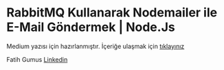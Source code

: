 # RabbitMQ Kullanarak Nodemailer ile E-Mail Göndermek | Node.Js

Medium yazısı için hazırlanmıştır.
İçeriğe ulaşmak için [tıklayınız](https://fatihgumusdev.medium.com/rabbitmq-kullanarak-nodemailer-ile-e-mail-göndermek-node-js-1789f12b565d)

Fatih Gumus
[Linkedin](https://www.linkedin.com/in/fatihgumus59/)
